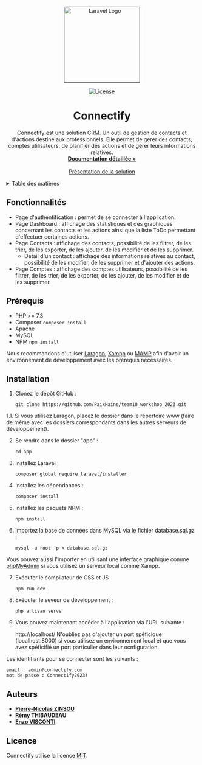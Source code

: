 <p align="center"><a href="" target="_blank"><img src="https://nkinformatique.com/src/assets/img/logo-NK-informatique-bc.svg" width="200" alt="Laravel Logo"></a></p>

<p align="center">
<a href="https://packagist.org/packages/laravel/framework"><img src="https://img.shields.io/packagist/l/laravel/framework" alt="License"></a>
</p>


<h1 align="center">Connectify</h1>
  <p align="center">
Connectify est une solution CRM. Un outil de gestion de contacts et d'actions destiné aux professionnels.
Elle permet de gérer des contacts, comptes utilisateurs, de planifier des actions et de gérer leurs informations relatives.
    <br />
    <a href="https://github.com/PaixHaine/team10_workshop_2023/blob/main/docs/Documentation_utilisateur_Connectify.md"><strong>Documentation détaillée »</strong></a>
    <br />
    <br />
    <a href="https://paixhaine.github.io/team10_workshop_2023/">Présentation de la solution</a>
  </p>

<details>
  <summary>Table des matières</summary>
  <ol>
    <li>
      <a href="#fonctionnalites">Fonctionnalités</a>
    </li>
    <li>
      <a href="#prerequis">Prérequis</a>
    </li>
    <li><a href="#installation">Installation</a></li>
    <li><a href="#auteurs">Auteurs</a></li>
    <li><a href="#licence">Licence</a></li>
  </ol>
</details>

## Fonctionnalités

* Page d'authentification : permet de se connecter à l'application.
* Page Dashboard : affichage des statistiques et des graphiques concernant les contacts et les actions ainsi que la liste ToDo permettant d'effectuer certaines actions.
* Page Contacts : affichage des contacts, possibilité de les filtrer, de les trier, de les exporter, de les ajouter, de les modifier et de les supprimer.
  * Détail d'un contact : affichage des informations relatives au contact, possibilité de les modifier, de les supprimer et d'ajouter des actions.
* Page Comptes : affichage des comptes utilisateurs, possibilité de les filtrer, de les trier, de les exporter, de les ajouter, de les modifier et de les supprimer.


## Prérequis

* PHP >= 7.3
* Composer
    `composer install`
* Apache
* MySQL
* NPM 
  `npm install`

Nous recommandons d'utiliser [Laragon](https://laragon.org/), [Xampp](https://www.apachefriends.org/fr/index.html) ou [MAMP](https://www.mamp.info/en/) afin d'avoir un environnement de développement avec les prérequis nécessaires.


## Installation

1. Clonez le dépôt GitHub :

    ```git clone https://github.com/PaixHaine/team10_workshop_2023.git```

    
1.1. Si vous utilisez Laragon, placez le dossier dans le répertoire www (faire de même avec les dossiers correspondants dans les autres serveurs de développement).

2. Se rendre dans le dossier "app" :

    ```cd app```
3. Installez Laravel :

    ```composer global require laravel/installer```

4. Installez les dépendances :

    ```composer install```
5. Installez les paquets NPM :

    ```npm install```
6. Importez la base de données dans MySQL via le fichier database.sql.gz :

    ```mysql -u root -p < database.sql.gz```

Vous pouvez aussi l'importer en utilisant une interface graphique comme [phpMyAdmin](https://www.phpmyadmin.net/) si vous utilisez un serveur local comme Xampp.

7. Exécuter le compilateur de CSS et JS
 
    ```npm run dev```

8. Exécuter le seveur de développement :

    ```php artisan serve```
9. Vous pouvez maintenant accéder à l'application via l'URL suivante :

    
    http://localhost/
N'oubliez pas d'ajouter un port spéficique (localhost:8000) si vous utilisez un environnement local et que vous avez spéficifié un port particulier dans leur ocnfiguration.

Les identifiants pour se connecter sont les suivants :

    email : admin@connectify.com
    mot de passe : Connectify2023!
## Auteurs

- **[Pierre-Nicolas ZINSOU](https://github.com/PaixHaine)**
- **[Rémy THIBAUDEAU](https://github.com/Remy-thibaudeau)**
- **[Enzo VISCONTI]()**

## Licence

Connectify utilise la licence [MIT](https://opensource.org/licenses/MIT).
